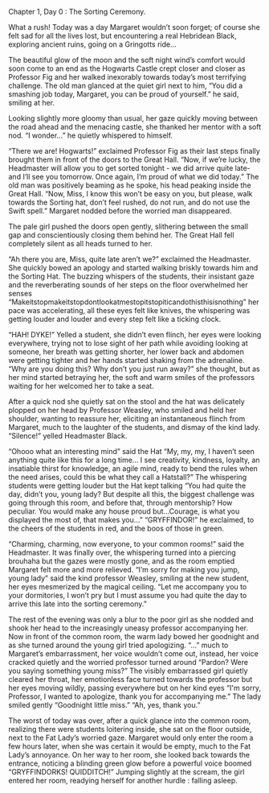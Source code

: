 Chapter 1, Day 0 : The Sorting Ceremony.

What a rush! Today was a day Margaret wouldn’t soon forget; of course she felt sad for all the lives lost, but encountering a real Hebridean Black, exploring ancient ruins, going on a Gringotts ride...

The beautiful glow of the moon and the soft night wind’s comfort would soon come to an end as the Hogwarts Castle crept closer and closer as Professor Fig and her walked inexorably towards today’s most terrifying challenge.
The old man glanced at the quiet girl next to him, “You did a smashing job today, Margaret, you can be proud of yourself.” he said, smiling at her.

Looking slightly more gloomy than usual, her gaze quickly moving between the road ahead and the menacing castle, she thanked her mentor with a soft nod.
“I wonder...” he quietly whispered to himself.

“There we are! Hogwarts!” exclaimed Professor Fig as their last steps finally brought them in front of the doors to the Great Hall. “Now, if we’re lucky, the Headmaster will allow you to get sorted tonight - we did arrive quite late- and I’ll see you tomorrow. Once again, I’m proud of what we did today.” The old man was positively beaming as he spoke, his head peaking inside the Great Hall.
“Now, Miss, I know this won’t be easy on you, but please, walk towards the Sorting hat, don’t feel rushed, do not run, and do not use the Swift spell.” Margaret nodded before the worried man disappeared.

The pale girl pushed the doors open gently, slithering between the small gap and conscientiously closing them behind her. The Great Hall fell completely silent as all heads turned to her.

“Ah there you are, Miss, quite late aren’t we?” exclaimed the Headmaster. She quickly bowed an apology and started walking briskly towards him and the Sorting Hat.
The buzzing whispers of the students, their insistant gaze and the reverberating sounds of her steps on the floor overwhelmed her senses “Makeitstopmakeitstopdontlookatmestopitstopiticandothisthisisnothing” her pace was accelerating, all these eyes felt like knives, the whispering was getting louder and louder and every step felt like a ticking clock.

“HAH! DYKE!” Yelled a student, she didn’t even flinch, her eyes were looking everywhere, trying not to lose sight of her path while avoiding looking at someone, her breath was getting shorter, her lower back and abdomen were getting tighter and her hands started shaking from the adrenaline. “Why are you doing this? Why don’t you just run away?” she thought, but as her mind started betraying her, the soft and warm smiles of the professors waiting for her welcomed her to take a seat.

After a quick nod she quietly sat on the stool and the hat was delicately plopped on her head by Professor Weasley, who smiled and held her shoulder, wanting to reassure her, eliciting an instantaneous flinch from Margaret, much to the laughter of the students, and dismay of the kind lady.
“Silence!” yelled Headmaster Black.

“Ohooo what an interesting mind” said the Hat “My, my, my, I haven’t seen anything quite like this for a long time... I see creativity, kindness, loyalty, an insatiable thirst for knowledge, an agile mind, ready to bend the rules when the need arises, could this be what they call a Hatstall?” The whispering students were getting louder but the Hat kept talking “You had quite the day, didn’t you, young lady? But despite all this, the biggest challenge was going through this room, and before that, through mentorship? How peculiar. You would make any house proud but...Courage, is what you displayed the most of, that makes you...” “GRYFFINDOR!” he exclaimed, to the cheers of the students in red, and the boos of those in green.

“Charming, charming, now everyone, to your common rooms!” said the Headmaster.
It was finally over, the whispering turned into a piercing brouhaha but the gazes were mostly gone, and as the room emptied Margaret felt more and more relieved.
“I’m sorry for making you jump, young lady” said the kind professor Weasley, smiling at the new student, her eyes mesmerized by the magical ceiling.
“Let me accompany you to your dormitories, I won’t pry but I must assume you had quite the day to arrive this late into the sorting ceremony.”

The rest of the evening was only a blur to the poor girl as she nodded and shook her head to the increasingly uneasy professor accompanying her.
Now in front of the common room, the warm lady bowed her goodnight and as she turned around the young girl tried apologizing.
“...” much to Margaret’s embarrassment, her voice wouldn’t come out, instead, her voice cracked quietly and the worried professor turned around “Pardon? Were you saying something young miss?”
The visibly embarrassed girl quietly cleared her throat, her emotionless face turned towards the professor but her eyes moving wildly, passing everywhere but on her kind eyes “I'm sorry, Professor, I wanted to apologize, thank you for accompanying me.”
The lady smiled gently “Goodnight little miss.”
“Ah, yes, thank you.”

The worst of today was over, after a quick glance into the common room, realizing there were students loitering inside, she sat on the floor outside, next to the Fat Lady’s worried gaze.
Margaret would only enter the room a few hours later, when she was certain it would be empty, much to the Fat Lady’s annoyance.
On her way to her room, she looked back towards the entrance, noticing a blinding green glow before a powerful voice boomed “GRYFFINDORKS! QUIDDITCH!”
Jumping slightly at the scream, the girl entered her room, readying herself for another hurdle : falling asleep.